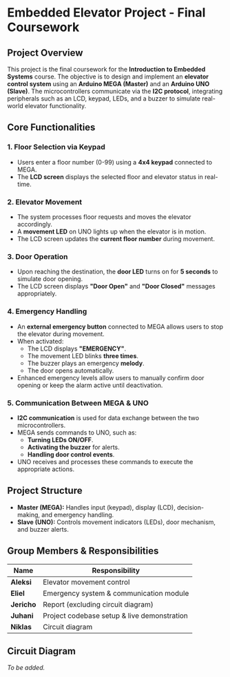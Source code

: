 # Embedded Elevator Project - Final Coursework

## **Project Overview**
This project is the final coursework for the **Introduction to Embedded Systems** course. The objective is to design and implement an **elevator control system** using an **Arduino MEGA (Master)** and an **Arduino UNO (Slave)**. The microcontrollers communicate via the **I2C protocol**, integrating peripherals such as an LCD, keypad, LEDs, and a buzzer to simulate real-world elevator functionality.

## **Core Functionalities**
### **1. Floor Selection via Keypad**
- Users enter a floor number (0-99) using a **4x4 keypad** connected to MEGA.
- The **LCD screen** displays the selected floor and elevator status in real-time.

### **2. Elevator Movement**
- The system processes floor requests and moves the elevator accordingly.
- A **movement LED** on UNO lights up when the elevator is in motion.
- The LCD screen updates the **current floor number** during movement.

### **3. Door Operation**
- Upon reaching the destination, the **door LED** turns on for **5 seconds** to simulate door opening.
- The LCD screen displays **"Door Open"** and **"Door Closed"** messages appropriately.

### **4. Emergency Handling**
- An **external emergency button** connected to MEGA allows users to stop the elevator during movement.
- When activated:
  - The LCD displays **"EMERGENCY"**.
  - The movement LED blinks **three times**.
  - The buzzer plays an emergency **melody**.
  - The door opens automatically.
- Enhanced emergency levels allow users to manually confirm door opening or keep the alarm active until deactivation.

### **5. Communication Between MEGA & UNO**
- **I2C communication** is used for data exchange between the two microcontrollers.
- MEGA sends commands to UNO, such as:
  - **Turning LEDs ON/OFF**.
  - **Activating the buzzer** for alerts.
  - **Handling door control events**.
- UNO receives and processes these commands to execute the appropriate actions.

## **Project Structure**
- **Master (MEGA):** Handles input (keypad), display (LCD), decision-making, and emergency handling.
- **Slave (UNO):** Controls movement indicators (LEDs), door mechanism, and buzzer alerts.

## **Group Members & Responsibilities**
| Name       | Responsibility                         |
|------------|----------------------------------|
| **Aleksi**  | Elevator movement control      |
| **Eliel**   | Emergency system & communication module |
| **Jericho** | Report (excluding circuit diagram) |
| **Juhani**  | Project codebase setup & live demonstration |
| **Niklas**  | Circuit diagram |

## **Circuit Diagram**
*To be added.*